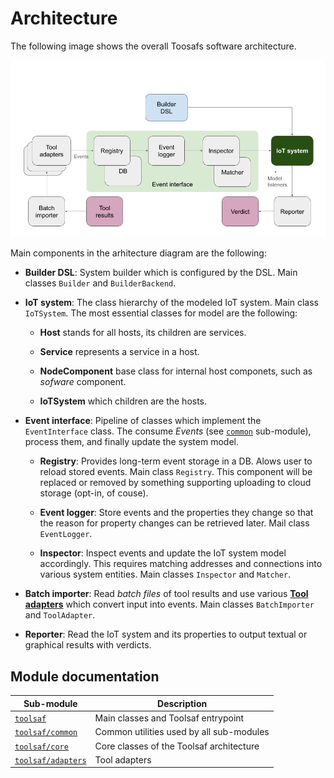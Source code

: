 # Architecture

The following image shows the overall Toosafs software architecture.

![Architecture Diagram](../img/architecture.png)

Main components in the arhitecture diagram are the following:

 * **Builder DSL**: System builder which is configured by the DSL.
   Main classes `Builder` and `BuilderBackend`.

 * **IoT system**: The class hierarchy of the modeled IoT system.
   Main class `IoTSystem`.
   The most essential classes for model are the following:

   * **Host** stands for all hosts, its children are services.

   * **Service** represents a service in a host.

   * **NodeComponent** base class for internal host componets, such as _sofware_ component.

   * **IoTSystem** which children are the hosts.

 * **Event interface**: Pipeline of classes which implement the
   `EventInterface` class. The consume _Events_ (see [`common`](Common.md) sub-module), process them, and
   finally update the system model.

   * **Registry**: Provides long-term event storage in a DB.
     Alows user to reload stored events.
     Main class `Registry`.
     This component will be replaced or removed by something supporting uploading to cloud storage (opt-in, of couse).

    * **Event logger**: Store events and the properties they change
      so that the reason for property changes can be retrieved later.
      Mail class `EventLogger`.

    * **Inspector**: Inspect events and update the IoT system model
      accordingly. This requires matching addresses and connections into
      various system entities.
      Main classes `Inspector` and `Matcher`.

  * **Batch importer**: Read *batch files* of tool results and use
    various [**Tool adapters**](Adapters.md) which convert input into events.
    Main classes `BatchImporter` and `ToolAdapter`.

  * **Reporter**: Read the IoT system and its properties to output
    textual or graphical results with verdicts.

## Module documentation

| Sub-module                              |  Description |
|-----------------------------------------|--------------|
| [`toolsaf`](Main.md)                    | Main classes and Toolsaf entrypoint
| [`toolsaf/common`](Common.md)           | Common utilities used by all sub-modules
| [`toolsaf/core`](Core.md)               | Core classes of the Toolsaf architecture
| [`toolsaf/adapters`](Adapters.md)       | Tool adapters
